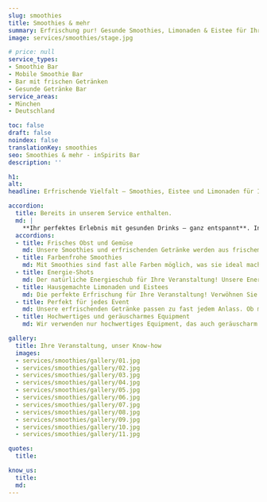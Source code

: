 ```yaml
---
slug: smoothies
title: Smoothies & mehr
summary: Erfrischung pur! Gesunde Smoothies, Limonaden & Eistee für Ihre Veranstaltung. Der perfekte Begleiter für einen energiegeladenen Tag.
image: services/smoothies/stage.jpg

# price: null
service_types:
- Smoothie Bar
- Mobile Smoothie Bar
- Bar mit frischen Getränken
- Gesunde Getränke Bar
service_areas:
- München
- Deutschland

toc: false
draft: false
noindex: false
translationKey: smoothies
seo: Smoothies & mehr - inSpirits Bar
description: ''

h1: 
alt: 
headline: Erfrischende Vielfalt – Smoothies, Eistee und Limonaden für Ihr Event

accordion:
  title: Bereits in unserem Service enthalten.
  md: |
    **Ihr perfektes Erlebnis mit gesunden Drinks – ganz entspannt**. In unserem Service-Paket ist alles enthalten, was Sie für den perfekten Genuss benötigen: Von frischen Zutaten und vitaminreichen Rezepten über hochwertiges Equipment bis hin zum professionellen Auf- und Abbau und unserem erfahrenen Team. Genießen Sie Ihre Veranstaltung – wir übernehmen die komplette Organisation rund um die gesunden Drinks.
  accordions:
  - title: Frisches Obst und Gemüse
    md: Unsere Smoothies und erfrischenden Getränke werden aus frischem Obst und Gemüse zubereitet, das, wenn möglich, regional und saisonal bezogen wird. So garantieren wir nicht nur den besten Geschmack, sondern unterstützen auch lokale Produzenten und schonen die Umwelt.
  - title: Farbenfrohe Smoothies
    md: Mit Smoothies sind fast alle Farben möglich, was sie ideal macht, um beispielsweise Ihre Corporate Identity (CI) zu treffen. Ob leuchtendes Grün, kräftiges Rot oder sonniges Gelb – unsere Smoothies sind nicht nur ein Genuss für den Gaumen, sondern auch ein echter Hingucker.
  - title: Energie-Shots
    md: Der natürliche Energieschub für Ihre Veranstaltung! Unsere Energy-Shots sind nicht nur lecker, sondern auch gesund. Mit einer Auswahl an fruchtigen und belebenden Geschmacksrichtungen bieten wir für jeden Geschmack den passenden Shot. Ob als Begrüßungsgetränk oder als kleine Stärkung zwischendurch – unsere Energy-Shots sorgen dafür, dass Ihre Gäste fit und energiegeladen bleiben.
  - title: Hausgemachte Limonaden und Eistees
    md: Die perfekte Erfrischung für Ihre Veranstaltung! Verwöhnen Sie Ihre Gäste mit einer Vielfalt an selbstgemachten Getränken. Ob klassische Zitrone-Minze oder exotische Kombinationen – wir zaubern für jeden Geschmack das passende Getränk. Unsere Limonaden und Eistees sind nicht nur köstlich, sondern auch eine erfrischende Abwechslung zu den üblichen Getränken.
  - title: Perfekt für jedes Event
    md: Unsere erfrischenden Getränke passen zu fast jedem Anlass. Ob morgens zur Begrüßung, mittags als leichter Snack oder nachmittags als Muntermacher – wir haben für jede Tageszeit und jeden Geschmack das passende Getränk.
  - title: Hochwertiges und geräuscharmes Equipment
    md: Wir verwenden nur hochwertiges Equipment, das auch geräuscharm arbeitet. So können wir die Zubereitung unserer Getränke so leise wie möglich gestalten, ohne Ihr Event zu stören.

gallery:
  title: Ihre Veranstaltung, unser Know-how
  images:
  - services/smoothies/gallery/01.jpg
  - services/smoothies/gallery/02.jpg
  - services/smoothies/gallery/03.jpg
  - services/smoothies/gallery/04.jpg
  - services/smoothies/gallery/05.jpg
  - services/smoothies/gallery/06.jpg
  - services/smoothies/gallery/07.jpg
  - services/smoothies/gallery/08.jpg
  - services/smoothies/gallery/09.jpg
  - services/smoothies/gallery/10.jpg
  - services/smoothies/gallery/11.jpg

quotes:
  title: 

know_us:
  title: 
  md: 
---
```

